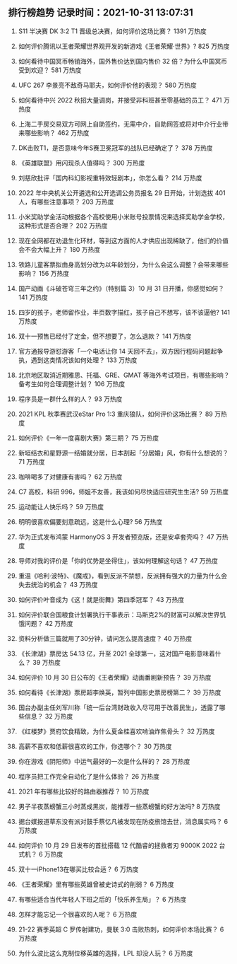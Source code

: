 
## 排行榜趋势 记录时间：2021-10-31 13:07:31
  
  1. S11 半决赛 DK 3:2 T1 晋级总决赛，如何评价这场比赛？ 1391 万热度
    
  2. 如何评价腾讯以王者荣耀世界观开发的新游戏《王者荣耀·世界》? 825 万热度
    
  3. 如何看待中国冥币畅销海外，国外售价达到国内售价 32 倍？为什么中国冥币受到欢迎？ 581 万热度
    
  4. UFC 267 李景亮不敌奇马耶夫，如何评价他的表现？ 580 万热度
    
  5. 如何看待中兴 2022 秋招大量调岗，并接受非科班甚至零基础的员工？ 471 万热度
    
  6. 上海二手房交易双方可网上自助签约，无需中介，自助网签或将对中介行业带来哪些影响？ 462 万热度
    
  7. DK击败T1，是否意味今年S赛卫冕冠军的战队已经确定了？ 378 万热度
    
  8. 《英雄联盟》用闪现杀人值得吗？ 300 万热度
    
  9. 刘慈欣批评「国内科幻影视重特效轻剧本」，你怎么看？ 214 万热度
    
  10. 2022 年中央机关公开遴选和公开选调公务员报名 29 日开始，计划选拔 401 人，有哪些注意事项？ 203 万热度
    
  11. 小米奖助学金活动根据各个高校使用小米账号投票情况来选择奖助学金学校，这种形式是否合理？ 202 万热度
    
  12. 现在全网都在劝退生化环材，等到这方面的人才供应出现稀缺了，他们的价值会不会大幅上升？ 180 万热度
    
  13. 铁路儿童客票拟由身高划分改为以年龄划分，为什么会这么调整？会带来哪些影响？ 156 万热度
    
  14. 国产动画《斗破苍穹三年之约》（特别篇 3）10 月 31 日开播，你感觉如何？ 141 万热度
    
  15. 四岁的孩子，老师留作业，半页数字描红，孩子自己不想写，该不该逼他? 141 万热度
    
  16. 双十一预售已经付了定金，但不想要了，怎么退款？ 141 万热度
    
  17. 官方通报导游怼游客「一个电话让你 14 天回不去」，双方因行程码问题起争执，遇到这类情况该如何处理？ 133 万热度
    
  18. 北京地区取消近期雅思、托福、GRE、GMAT 等海外考试项目，有哪些影响？备考生如何合理调整计划？ 106 万热度
    
  19. 程序员是一群什么样的人？ 93 万热度
    
  20. 2021 KPL 秋季赛武汉eStar Pro 1:3 重庆狼队，如何评价这场比赛？ 89 万热度
    
  21. 如何评价《一年一度喜剧大赛》第三期？ 75 万热度
    
  22. 新垣结衣和星野源一结婚就分居，日本刮起「分居婚」风，你有什么想说的？ 71 万热度
    
  23. 咖啡喝多了对健康有害吗？ 62 万热度
    
  24. C7 高校，科研 996，师姐不友善，我该如何尽快适应研究生生活? 59 万热度
    
  25. 运动能让人快乐吗？ 59 万热度
    
  26. 明明很喜欢偏要刻意疏远，这是什么心理? 56 万热度
    
  27. 华为正式发布鸿蒙 HarmonyOS 3 开发者预览版，还是安卓套壳吗？ 47 万热度
    
  28. 导师对我的评价是「你的优势是坐得住」，该如何理解这句话？ 47 万热度
    
  29. 重温《哈利·波特》、《魔戒》，看到反派不禁想，反派拥有强大的力量为什么会失去统治的机会？ 43 万热度
    
  30. 如何评价叶音成为《这！就是街舞》第四季冠军？ 43 万热度
    
  31. 如何评价联合国粮食计划署执行干事表示：马斯克2%的财富可以解决世界饥饿问题？ 42 万热度
    
  32. 资料分析做三篇就用了30分钟，请问怎么提高速度？ 40 万热度
    
  33. 《长津湖》票房达 54.13 亿，升至 2021 全球第一，这对国产电影意味着什么？ 39 万热度
    
  34. 如何评价 10 月 30 日公布的《王者荣耀》动画番剧新预告？ 39 万热度
    
  35. 如何看待《长津湖》票房超李焕英，暂列中国影史票房榜第二？ 39 万热度
    
  36. 国台办副主任刘军川称「统一后台湾财政收入尽可用于改善民生」，透露了哪些信息？ 32 万热度
    
  37. 《红楼梦》贾府饮食精致，为什么夏金桂喜欢啃油炸焦骨头？ 32 万热度
    
  38. 高薪不喜欢和低薪很喜欢的工作，你选哪个？ 30 万热度
    
  39. 你在游戏《阴阳师》中运气最好的一次是什么样的？ 28 万热度
    
  40. 程序员把工作完全自动化了是什么体验？ 26 万热度
    
  41. 2021 年有哪些比较好的路由器推荐？ 10 万热度
    
  42. 男子半夜蒸螃蟹三小时蒸成黑炭，能推荐一些蒸螃蟹的好方法吗? 8 万热度
    
  43. 据台媒报道草东没有派对鼓手蔡忆凡被发现在防疫旅馆去世，消息属实吗？ 6 万热度
    
  44. 如何评价 10 月 29 日发布的首批搭载 12 代酷睿的拯救者刃 9000K 2022 台式机？ 6 万热度
    
  45. 双十一iPhone13在哪买比较合适？ 6 万热度
    
  46. 《王者荣耀》里有哪些英雄曾被史诗式的削弱？ 6 万热度
    
  47. 有哪些适合当代年轻人下班之后的「快乐养生局」？ 6 万热度
    
  48. 怎样才能忘记一个很喜欢的人呢？ 6 万热度
    
  49. 21-22 赛季英超 C 罗传射建功，曼联 3:0 击败热刺，如何评价本场比赛？ 6 万热度
    
  50. 为什么波比这么克制位移英雄的选择，LPL 却没人玩？ 6 万热度
    